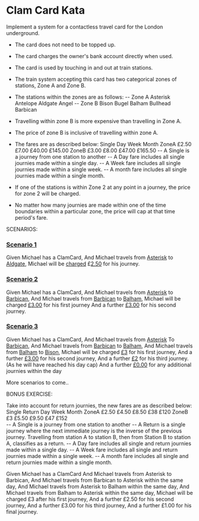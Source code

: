 # Clam Card Kata

Implement a system for a contactless travel card for the London underground.

* The card does not need to be topped up.
* The card charges the owner's bank account directly when used.
* The card is used by touching in and out at train stations.
* The train system accepting this card has two categorical zones of stations, Zone A and Zone B.
* The stations within the zones are as follows:
        -- Zone A
          Asterisk
          Antelope
          Aldgate
          Angel
        -- Zone B
          Bison
          Bugel
          Balham
          Bullhead
          Barbican
        
* Travelling within zone B is more expensive than travelling in Zone A.
* The price of zone B is inclusive of travelling within zone A.
* The fares are as described below:
                        Single  Day     Week    Month
                ZoneA   £2.50   £7.00   £40.00  £145.00
                ZoneB   £3.00   £8.00   £47.00  £165.50
        -- A Single is a journey from one station to another 
        -- A Day fare includes all single journies made within a single day.
        -- A Week fare includes all single journies made within a single week.
        -- A month fare includes all single journies made within a single month.

* If one of the stations is within Zone 2 at any point in a journey, the price for zone 2 will be charged.
* No matter how many journies are made within one of the time boundaries within a particular zone, the price will cap at that time period's fare.

SCENARIOS:

### [Scenario 1](- "zone a")

Given Michael has a ClamCard,
And Michael travels from [Asterisk](- "#from") to [Aldgate](- "#to"),
Michael will be [charged](- "#cost = travel(#from, #to)") £[2.50](- "?=#cost") for his journey.

### [Scenario 2](- "zona a and b")

Given Michael has a ClamCard,
And Michael travels from [Asterisk]() to [Barbican](),
And Michael travels from [Barbican]() to [Balham](),
Michael will be charged [£3.00]() for his first journey
And a further [£3.00]() for his second journey.

### [Scenario 3](- "daily zone a and b")

Given Michael has a ClamCard,
And Michael travels from [Asterisk]() To [Barbican](),
And Michael travels from [Barbican]() to [Balham](),
And Michael travels from [Balham]() to [Bison](), 
Michael will be charged [£3]() for his first journey,
And a further [£3.00]() for his second journey,
And a further [£2]() for his third journey. (As he will have reached his day cap)
And a further [£0.00]() for any additional journies within the day




More scenarios to come..

BONUS EXERCISE: 

Take into account for return journies, the new fares are as described below:
                        Single  Return  Day     Week    Month
                ZoneA   £2.50   £4.50   £8.50   £38     £120
                ZoneB   £3      £5.50   £9.50   £47     £152    
        -- A Single is a journey from one station to another 
        -- A Return is a single journey where the next immediate journey is the inverse of the previous journey. 
           Travelling from station A to station B, then from Station B to station A, classifies as a return.
        -- A Day fare includes all single and return journies made within a single day.
        -- A Week fare includes all single and return journies made within a single week.
        -- A month fare includes all single and return journies made within a single month.
        
        
Given Michael has a ClamCard 
And Michael travels from Asterisk to Barbican,
And Michael travels from Barbican to Asterisk within the same day,
And Michael travels from Asterisk to Balham within the same day,
And Michael travels from Balham to Asterisk within the same day,
Michael will be charged £3 after his first journey,
And a further £2.50 for his second journey,
And a further £3.00 for his third journey,
And a further £1.00 for his final journey.


